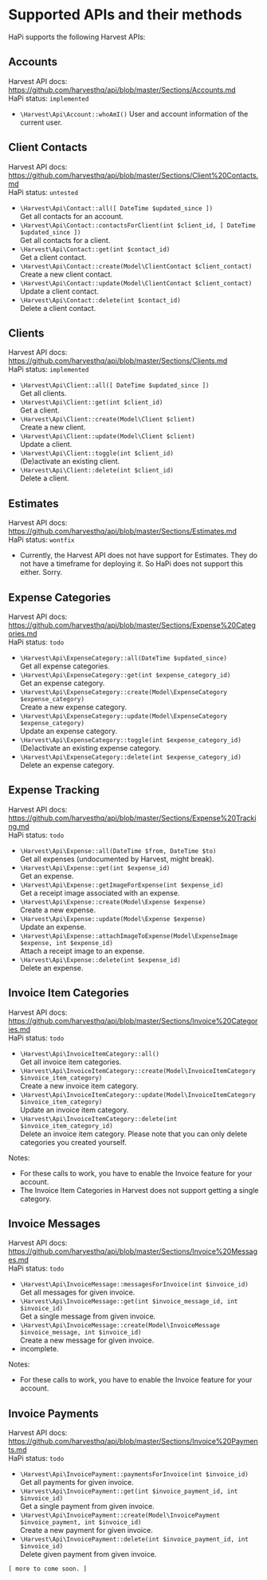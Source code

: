 # Supported APIs and their methods

HaPi supports the following Harvest APIs:

## Accounts

Harvest API docs: https://github.com/harvesthq/api/blob/master/Sections/Accounts.md  
HaPi status: `implemented`

 * `\Harvest\Api\Account::whoAmI()`
   User and account information of the current user.

## Client Contacts

Harvest API docs: https://github.com/harvesthq/api/blob/master/Sections/Client%20Contacts.md  
HaPi status: `untested`

 * `\Harvest\Api\Contact::all([ DateTime $updated_since ])`  
   Get all contacts for an account.
 * `\Harvest\Api\Contact::contactsForClient(int $client_id, [ DateTime $updated_since ])`  
   Get all contacts for a client.
 * `\Harvest\Api\Contact::get(int $contact_id)`  
   Get a client contact.
 * `\Harvest\Api\Contact::create(Model\ClientContact $client_contact)`  
   Create a new client contact.
 * `\Harvest\Api\Contact::update(Model\ClientContact $client_contact)`  
   Update a client contact.
 * `\Harvest\Api\Contact::delete(int $contact_id)`  
   Delete a client contact.
   
## Clients

Harvest API docs: https://github.com/harvesthq/api/blob/master/Sections/Clients.md  
HaPi status: `implemented`

 * `\Harvest\Api\Client::all([ DateTime $updated_since ])`  
   Get all clients.
 * `\Harvest\Api\Client::get(int $client_id)`  
   Get a client.
 * `\Harvest\Api\Client::create(Model\Client $client)`  
   Create a new client.
 * `\Harvest\Api\Client::update(Model\Client $client)`  
   Update a client.
 * `\Harvest\Api\Client::toggle(int $client_id)`  
   (De)activate an existing client.
 * `\Harvest\Api\Client::delete(int $client_id)`  
   Delete a client.
   
## Estimates

Harvest API docs: https://github.com/harvesthq/api/blob/master/Sections/Estimates.md  
HaPi status: `wontfix`

 * Currently, the Harvest API does not have support for Estimates. They do not have a timeframe for deploying it. So HaPi does not support this either. Sorry.

## Expense Categories

Harvest API docs: https://github.com/harvesthq/api/blob/master/Sections/Expense%20Categories.md  
HaPi status: `todo`

 * `\Harvest\Api\ExpenseCategory::all(DateTime $updated_since)`  
   Get all expense categories.
 * `\Harvest\Api\ExpenseCategory::get(int $expense_category_id)`  
   Get an expense category.
 * `\Harvest\Api\ExpenseCategory::create(Model\ExpenseCategory $expense_category)`  
   Create a new expense category.
 * `\Harvest\Api\ExpenseCategory::update(Model\ExpenseCategory $expense_category)`  
   Update an expense category.
 * `\Harvest\Api\ExpenseCategory::toggle(int $expense_category_id)`  
   (De)activate an existing expense category.
 * `\Harvest\Api\ExpenseCategory::delete(int $expense_category_id)`  
   Delete an expense category.

## Expense Tracking

Harvest API docs: https://github.com/harvesthq/api/blob/master/Sections/Expense%20Tracking.md  
HaPi status: `todo`

 * `\Harvest\Api\Expense::all(DateTime $from, DateTime $to)`  
   Get all expenses (undocumented by Harvest, might break).
 * `\Harvest\Api\Expense::get(int $expense_id)`  
   Get an expense.
 * `\Harvest\Api\Expense::getImageForExpense(int $expense_id)`  
   Get a receipt image associated with an expense.
 * `\Harvest\Api\Expense::create(Model\Expense $expense)`  
   Create a new expense.
 * `\Harvest\Api\Expense::update(Model\Expense $expense)`  
   Update an expense.
 * `\Harvest\Api\Expense::attachImageToExpense(Model\ExpenseImage $expense, int $expense_id)`  
   Attach a receipt image to an expense.
 * `\Harvest\Api\Expense::delete(int $expense_id)`  
   Delete an expense.

## Invoice Item Categories

Harvest API docs: https://github.com/harvesthq/api/blob/master/Sections/Invoice%20Categories.md  
HaPi status: `todo`

 * `\Harvest\Api\InvoiceItemCategory::all()`  
   Get all invoice item categories.
 * `\Harvest\Api\InvoiceItemCategory::create(Model\InvoiceItemCategory $invoice_item_category)`  
   Create a new invoice item category.
 * `\Harvest\Api\InvoiceItemCategory::update(Model\InvoiceItemCategory $invoice_item_category)`  
   Update an invoice item category.
 * `\Harvest\Api\InvoiceItemCategory::delete(int $invoice_item_category_id)`  
   Delete an invoice item category. Please note that you can only delete categories you created yourself.

Notes:

 * For these calls to work, you have to enable the Invoice feature for your account.
 * The Invoice Item Categories in Harvest does not support getting a single category.

## Invoice Messages

Harvest API docs: https://github.com/harvesthq/api/blob/master/Sections/Invoice%20Messages.md  
HaPi status: `todo`

 * `\Harvest\Api\InvoiceMessage::messagesForInvoice(int $invoice_id)`  
   Get all messages for given invoice.
 * `\Harvest\Api\InvoiceMessage::get(int $invoice_message_id, int $invoice_id)`  
   Get a single message from given invoice.
 * `\Harvest\Api\InvoiceMessage::create(Model\InvoiceMessage $invoice_message, int $invoice_id)`  
   Create a new message for given invoice.
 * incomplete.

Notes:

 * For these calls to work, you have to enable the Invoice feature for your account.
 
## Invoice Payments

Harvest API docs: https://github.com/harvesthq/api/blob/master/Sections/Invoice%20Payments.md  
HaPi status: `todo`

 * `\Harvest\Api\InvoicePayment::paymentsForInvoice(int $invoice_id)`  
   Get all payments for given invoice.
 * `\Harvest\Api\InvoicePayment::get(int $invoice_payment_id, int $invoice_id)`  
   Get a single payment from given invoice.
 * `\Harvest\Api\InvoicePayment::create(Model\InvoicePayment $invoice_payment, int $invoice_id)`  
   Create a new payment for given invoice.
 * `\Harvest\Api\InvoicePayment::delete(int $invoice_payment_id, int $invoice_id)`  
   Delete given payment from given invoice.

`[ more to come soon. ]`